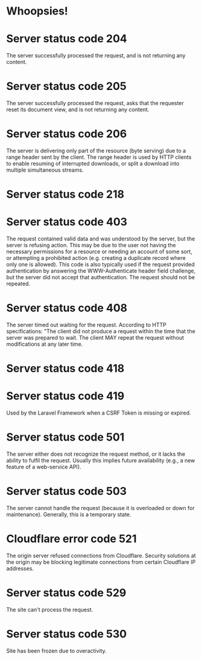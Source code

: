 # Whoopsies!


# Server status code 204
The server successfully processed the request, and is not returning any content.
# Server status code 205
The server successfully processed the request, asks that the requester reset its document view, and is not returning any content.
# Server status code 206
The server is delivering only part of the resource (byte serving) due to a range header sent by the client. The range header is used by HTTP clients to enable resuming of interrupted downloads, or split a download into multiple simultaneous streams.
# Server status code 218
# Server status code 403
The request contained valid data and was understood by the server, but the server is refusing action. This may be due to the user not having the necessary permissions for a resource or needing an account of some sort, or attempting a prohibited action (e.g. creating a duplicate record where only one is allowed). This code is also typically used if the request provided authentication by answering the WWW-Authenticate header field challenge, but the server did not accept that authentication. The request should not be repeated.
# Server status code 408
The server timed out waiting for the request. According to HTTP specifications: "The client did not produce a request within the time that the server was prepared to wait. The client MAY repeat the request without modifications at any later time.
# Server status code 418
# Server status code 419
Used by the Laravel Framework when a CSRF Token is missing or expired.
# Server status code 501
The server either does not recognize the request method, or it lacks the ability to fulfil the request. Usually this implies future availability (e.g., a new feature of a web-service API).
# Server status code 503
The server cannot handle the request (because it is overloaded or down for maintenance). Generally, this is a temporary state.
# Cloudflare error code 521
The origin server refused connections from Cloudflare. Security solutions at the origin may be blocking legitimate connections from certain Cloudflare IP addresses.
# Server status code 529
The site can't process the request.
# Server status code 530
Site has been frozen due to overactivity.
